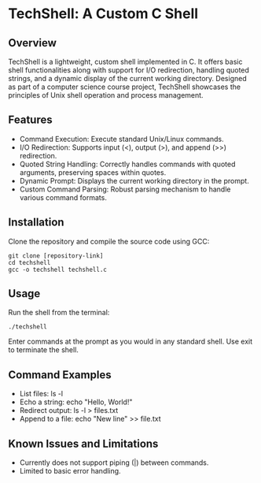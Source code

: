# TechShell: A Custom C Shell
## Overview
TechShell is a lightweight, custom shell implemented in C. It offers basic shell functionalities along with support for I/O redirection, handling quoted strings, and a dynamic display of the current working directory. Designed as part of a computer science course project, TechShell showcases the principles of Unix shell operation and process management.

## Features
- Command Execution: Execute standard Unix/Linux commands.
- I/O Redirection: Supports input (<), output (>), and append (>>) redirection.
- Quoted String Handling: Correctly handles commands with quoted arguments, preserving spaces within quotes.
- Dynamic Prompt: Displays the current working directory in the prompt.
- Custom Command Parsing: Robust parsing mechanism to handle various command formats.

## Installation
Clone the repository and compile the source code using GCC:
````
git clone [repository-link]
cd techshell
gcc -o techshell techshell.c
````
## Usage
Run the shell from the terminal:
````
./techshell
````
Enter commands at the prompt as you would in any standard shell. Use exit to terminate the shell.

## Command Examples
- List files: ls -l
- Echo a string: echo "Hello, World!"
- Redirect output: ls -l > files.txt
- Append to a file: echo "New line" >> file.txt
## Known Issues and Limitations
- Currently does not support piping (|) between commands.
- Limited to basic error handling.
